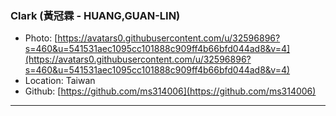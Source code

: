 ### Clark (黃冠霖 - HUANG,GUAN-LIN)
- Photo: [https://avatars0.githubusercontent.com/u/32596896?s=460&u=541531aec1095cc101888c909ff4b66bfd044ad8&v=4](https://avatars0.githubusercontent.com/u/32596896?s=460&u=541531aec1095cc101888c909ff4b66bfd044ad8&v=4)
- Location: Taiwan
- Github: [https://github.com/ms314006](https://github.com/ms314006)
***
